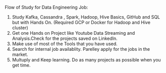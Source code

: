Flow of Study for Data Engineering Job:
1. Study Kafka, Cassandra , Spark, Hadoop, Hive Basics, GitHub and SQL but with Hands On. (Required GCP or Docker for Hadoop and Hive cluster)
2. Get one Hands on Project like Youtube Data Streaming and Analysis.Check for the projects saved on LinkedIn.
3. Make use of most of the Tools that you have used.
4. Search for internal job availablity. Parelley apply for the jobs in the market.
5. Multuply and Keep learning. Do as many projects as possible when you get time.
